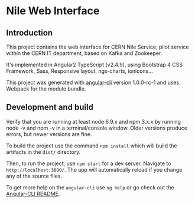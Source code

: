 # Nile Web Interface

## Introduction

This project contains the web interface for CERN Nile Service, pilot service within the CERN IT department, based on Kafka and Zookeeper.

It's implemented in Angular2 TypeScript (v2.4.9), using Bootstrap 4 CSS Framework, Sass, Responsive layout, ngx-charts, ionicons... 

This project was generated with [angular-cli](https://github.com/angular/angular-cli) version 1.0.0-rc-1 and uses Webpack for the module bundle.

## Development and build

Verify that you are running at least node 6.9.x and npm 3.x.x by running node -v and npm -v in a terminal/console window. Older versions produce errors, but newer versions are fine.


To build the project use the command `npm install` which will build the artifacts in the `dist/` directory.

Then, to run the project, use `npm start` for a dev server. Navigate to `http://localhost:3000/`. The app will automatically reload if you change any of the source files.

To get more help on the `angular-cli` use `ng help` or go check out the [Angular-CLI README](https://github.com/angular/angular-cli/blob/master/README.md).

